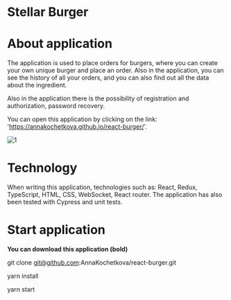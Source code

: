 # Stellar Burger

# About application 

The application is used to place orders for burgers, where you can create your own unique burger and place an order. Also in the application, you can see the history of all your orders, and you can also find out all the data about the ingredient.

Also in the application there is the possibility of registration and authorization, password recovery.

You can open this application by clicking on the link: 'https://annakochetkova.github.io/react-burger/'.

![1](https://user-images.githubusercontent.com/97451001/176376882-ab181ac1-d335-4fbb-8670-48e03c1e5d51.png)

# Technology

When writing this application, technologies such as: React, Redux, TypeScript, HTML, CSS, WebSocket, React router.
The application has also been tested with Cypress and unit tests.

# Start application

**You can download this application (bold)**

git clone git@github.com:AnnaKochetkova/react-burger.git

yarn install

yarn start
